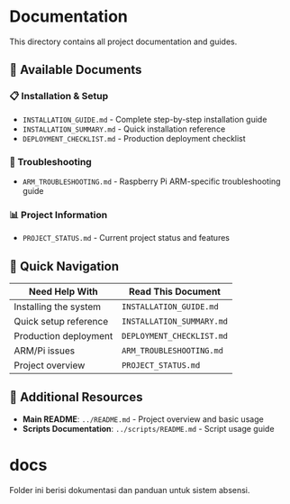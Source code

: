 # Documentation

This directory contains all project documentation and guides.

## 📄 Available Documents

### 📋 Installation & Setup
- `INSTALLATION_GUIDE.md` - Complete step-by-step installation guide
- `INSTALLATION_SUMMARY.md` - Quick installation reference
- `DEPLOYMENT_CHECKLIST.md` - Production deployment checklist

### 🔧 Troubleshooting
- `ARM_TROUBLESHOOTING.md` - Raspberry Pi ARM-specific troubleshooting guide

### 📊 Project Information
- `PROJECT_STATUS.md` - Current project status and features

## 🎯 Quick Navigation

| Need Help With | Read This Document |
|----------------|-------------------|
| Installing the system | `INSTALLATION_GUIDE.md` |
| Quick setup reference | `INSTALLATION_SUMMARY.md` |
| Production deployment | `DEPLOYMENT_CHECKLIST.md` |
| ARM/Pi issues | `ARM_TROUBLESHOOTING.md` |
| Project overview | `PROJECT_STATUS.md` |

## 📱 Additional Resources

- **Main README**: `../README.md` - Project overview and basic usage
- **Scripts Documentation**: `../scripts/README.md` - Script usage guide

# docs

Folder ini berisi dokumentasi dan panduan untuk sistem absensi.
